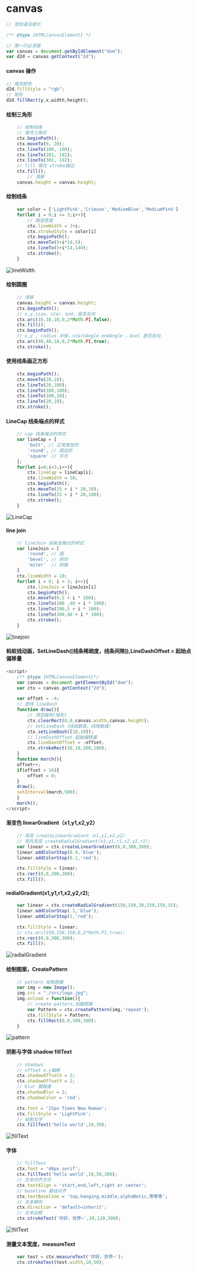 <!--
 * @作者: 14770137
 * @Date: 2022-09-25 15:27:18
-->
# canvas
```js
// 添加语法提示

/** @type {HTMLCanvasElement} */

// 第一行必须是
var canvas = document.getByIdElement("dom");
var d2d = canvas.getContext("2d");
```

#### canvas 操作
```js
// 填充颜色
d2d.fillStyle = "rgb";
// 矩形
d2d.fillRect(y,x,width,height);

```

#### 绘制三角形
```js
    // 绘制线条
    // 填充三角形
    ctx.beginPath();
    ctx.moveTo(0, 20);
    ctx.lineTo(100, 100);
    ctx.lineTo(201, 101);
    ctx.lineTo(302, 102);
    // fill 填充 stroke描边
    ctx.fill();
        // 清屏
    canvas.height = canvas.height;
```

#### 绘制线条
```js
    var color = ['LightPink','Crimson','MediumBlue','MediumPink']
    for(let i = 0;i <= 3;i++){
        // 路径宽度
        ctx.lineWidth = 1+i;
        ctx.strokeStyle = color[i]
        ctx.beginPath();
        ctx.moveTo(5+i*14,5);
        ctx.lineTo(5+i*14,140);
        ctx.stroke();
    }
```
![lineWidth](/js/img/lineWidth.png)
#### 绘制圆圈
```js 
    // 清屏
    canvas.height = canvas.height;
    ctx.beginPath();
    // x,y,size，star，end，是否反向
    ctx.arc(10,10,10,0,2*Math.PI,false);
    ctx.fill();
    ctx.beginPath();
    // x,y , radius 半径，startAngle endAngle ，bool 是否反向
    ctx.arc(40,40,10,0,2*Math.PI,true);
    ctx.stroke();
```
#### 使用线条画正方形
```js
    ctx.beginPath();
    ctx.moveTo(20,10);
    ctx.lineTo(20,100);
    ctx.lineTo(100,100);
    ctx.lineTo(100,10);
    ctx.lineTo(20,10);
    ctx.stroke();
```

#### LineCap 线条端点的样式
```js
    // cap 线条端点的样式
    var lineCap = [
        'butt', // 正常类型的
        'round', // 圆边的
        'square' // 平方
    ];
    for(let i=0;i<3;i++){
        ctx.lineCap = lineCap[i];
        ctx.lineWidth = 10;
        ctx.beginPath();
        ctx.moveTo(25 + i * 20,10);
        ctx.lineTo(25 + i * 20,100);
        ctx.stroke();
    }
```
![LineCap](/js/img/lineCap.png)

#### line join
```js
    // lineJoin 线条连接点的样式
    var lineJoin = [
        'round', // 圆
        'bevel', // 斜的
        'miter'  // 斜接
    ]
    ctx.lineWidth = 10;
    for(let i = 0; i < 3; i++){
        ctx.lineJoin = lineJoin[i]
        ctx.beginPath();
        ctx.moveTo(0,5 + i * 100);
        ctx.lineTo(100 ,40 + i * 100);
        ctx.lineTo(200,5 + i * 100);
        ctx.lineTo(300,40 + i * 100);
        ctx.stroke();
    }
```
![linejoin](/js/img/LineJoin.png)

#### 蚂蚁线动画，SetLineDash([线条稀疏度，线条间隙]),LineDashOffset = 起始点偏移量
```js
<script>
    /** @type {HTMLCanvasElement}*/
    var canvas = document.getElementById("dom");
    var ctx = canvas.getContext("2d");

    var offset = -4;
    // 虚线 lineDash
    function draw(){
        // 清空画布(矩形)
        ctx.clearRect(0,0,canvas.width,canvas.height);
        // setLineDash（线段数值，间隙数值）
        ctx.setLineDash([10,10]);
        // lineDashOffset 起始偏移量
        ctx.lineDashOffset = -offset;
        ctx.strokeRect(10,10,100,100);
    }
    function march(){
    offset++;
    if(offset > 16){
        offset = 0;
    }
    draw();
    setInterval(march,500);
    }
    march();
</script>
```

#### 渐变色 linearGradient（x1,y1,x2,y2）
```js
    // 渐变 createLinearGradient（x1,y1,x2,y2）
    // 径向渐变 createRadialGradient(x1,y1,r1,x2,y2,r2);
    var linear = ctx.createLinearGradient(0,0,300,300);
    linear.addColorStop(0.9,'blue');
    linear.addColorStop(0.1,'red');

    ctx.fillStyle = linear;
    ctx.rect(0,0,300,300);
    ctx.fill();
```
#### redialGradient(x1,y1,r1,x2,y2,r2);
```js
    var linear = ctx.createRadialGradient(150,150,30,150,150,15);
    linear.addColorStop(.1,'blue');
    linear.addColorStop(1,'red');

    ctx.fillStyle = linear;
    // ctx.arc(150,150,150,0,2*Math.PI,true);
    ctx.rect(0,0,300,300);
    ctx.fill();
```
![radialGradient](/js/img/radialGradient.png)

#### 绘制图案，CreatePattern 
```js
    // pattern 绘制图案
    var img = new Image();
    img.src = "./src/logo.jpg";
    img.onload = function(){
        // create pattern,创建图案
        var Pattern = ctx.createPattern(img,'repeat');
        ctx.fillStyle = Pattern;
        ctx.fillRect(0,0,300,300);
    }
```
![pattern](/js/img/CreatePattern.png)

#### 阴影与字体 shadow fillText
```js
    // shadows
    // offset x,y偏移
    ctx.shadowOffsetX = 2;
    ctx.shadowOffsetY = 2;
    // blur 模糊度
    ctx.shadowBlur = 2;
    ctx.shadowColor = 'red';

    ctx.font = '25px Times New Roman';
    ctx.fillStyle = 'LightPink';
    // 绘制文字
    ctx.fillText('hello world',10,30);
```
![fillText](/js/img/FillText.png)

#### 字体
```js
    // fillText
    ctx.font = '48px serif';
    ctx.fillText('hello world',10,50,300);
    // 文本对齐方式
    ctx.textAlign = 'start,end,left,right or center';
    // baseline 基线对齐
    ctx.textBaseline = 'top,hanging,middle,alphaBetic,等等等';
    // 文本朝向
    ctx.direction = 'default=inherit';
    // 文本边框
    ctx.strokeText('你好，世界~',10,120,300);
```
![fillText](/js/img/FillText2.png)

#### 测量文本宽度，measureText
```js 
    var test = ctx.measureText('你好，世界~');
    ctx.strokeText(test.width,10,50);
```

#### 
```js
```